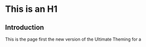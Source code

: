# This is an H1

## Introduction

This is the page first the new version of the Ultimate Theming for 
a

